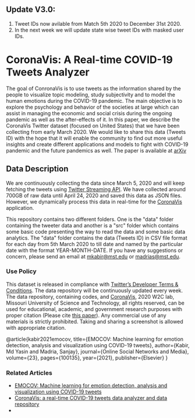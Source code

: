 ## Update V3.0: 
1. Tweet IDs now avilable from Match 5th 2020 to December 31st 2020.
2. In the next week we will update state wise tweet IDs with masked user IDs. 


# CoronaVis: A Real-time COVID-19 Tweets Analyzer

The goal of ConronaVis is to use tweets as the information shared by the people to visualize topic modeling, study subjectivity and to model the human emotions during the COVID-19 pandemic. The main objective is to explore the psychology and behavior of the societies at large which can assist in managing the economic and social crisis during the ongoing pandemic as well as the after-effects of it. In this paper, we describe the CoronaVis Twitter dataset (focused on United States) that we have been collecting from early March 2020. We would like to share this data (Tweets ID) with the hope that it will enable the community to find out more useful insights and create different applications and models to fight with COVID-19 pandemic and the future pandemics as well. 
The paper is available at [arXiv](https://arxiv.org/pdf/2004.13932.pdf)

## Data Description
We are continuously collecting the data since March 5, 2020 and will keep fetching the tweets using [Twitter Streaming API](https://developer.twitter.com/en/docs/tutorials/consuming-streaming-data). We have collected around 700GB of raw data until April 24, 2020 and saved this data as JSON files. However, we dynamically process this data in real-time for the [CoronaVis](https://mykabir.github.io/coronavis/) application. 

This repository contains two different folders. One is the "data" folder containing the tweeter data and another is a "src" folder which contains some basic code presenting the way to read the data and some basic data analytics. The "data" folder contains the data (Tweets ID) in CSV file format for each day from 5th March 2020 to till date and named by the particular date with the format YEAR-MONTH-DATE. If you have any suggestions or concern, please send an email at mkabir@mst.edu or madrias@mst.edu.



### Use Policy
This dataset is released in compliance with [Twitter’s Developer Terms & Conditions](https://developer.twitter.com/en/developer-terms/agreement-and-policy). The data repository will be continuously updated every week. The data repository, containing codes, and [CoronaVis](https://mykabir.github.io/coronavis), 2020 W2C lab, Missouri University of Science and Technology, all rights reserved, can be used for educational, academic, and government research purposes with proper citation (Please cite [this paper](https://www.sciencedirect.com/science/article/abs/pii/S2468696421000197)). Any commercial use of any materials is strictly prohibited. Taking and sharing a screenshot is allowed with appropriate citation.

@article{kabir2021emocov,
  title={EMOCOV: Machine learning for emotion detection, analysis and visualization using COVID-19 tweets},
  author={Kabir, Md Yasin and Madria, Sanjay},
  journal={Online Social Networks and Media},
  volume={23},
  pages={100135},
  year={2021},
  publisher={Elsevier}
}

### Related Articles

- [EMOCOV: Machine learning for emotion detection, analysis and visualization using COVID-19 tweets](https://www.sciencedirect.com/science/article/abs/pii/S2468696421000197)
- [CoronaVis: a real-time COVID-19 tweets data analyzer and data repository](https://arxiv.org/abs/2004.13932)
- 
